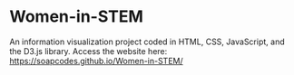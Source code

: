 # Women-in-STEM
An information visualization project coded in HTML, CSS, JavaScript, and the D3.js library.
Access the website here: https://soapcodes.github.io/Women-in-STEM/
